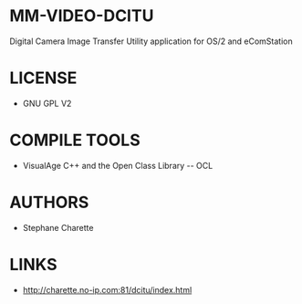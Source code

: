 # MM-VIDEO-DCITU
Digital Camera Image Transfer Utility application for OS/2 and eComStation

LICENSE
===============
* GNU GPL V2

COMPILE TOOLS
===============
* VisualAge C++ and the Open Class Library -- OCL
 
AUTHORS
===============
* Stephane Charette

LINKS
===============
* http://charette.no-ip.com:81/dcitu/index.html